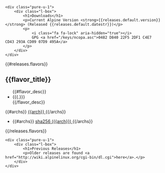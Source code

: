 <div class="pure-g">

    <div class="pure-u-1">
        <div class="l-box">
            <h1>Downloads</h1>
            <p>Current Alpine Version <strong>{{releases.default.version}}</strong> (Released {{releases.default.datestr}})</p>
            <p>
                <i class="fa fa-lock" aria-hidden="true"></i>
                GPG <a href="/keys/ncopa.asc">0482 D840 22F5 2DF1 C4E7 CD43 293A CD09 07D9 495A</a>
            </p>
        </div>
    </div>

{{#releases.flavors}}
    <div class="pure-u-1 pure-u-md-1-3 download-box flavor-{{flavor_name}}">
        <div class="download-table">
            <div class="download-table-header bgc-1">
                <h2>{{flavor_title}}</h2>
            </div>
            <ul class="download-table-list">
                {{#flavor_desc}}
                <li>{{{.}}}</li>
                {{/flavor_desc}}
            </ul>
            <div class="download-buttons">
                {{#archs}}
                <a class="pure-button download-button" href="{{iso_url}}">
    	        <i class="fa fa-download"></i>
                    {{arch}}
                </a>
                {{/archs}}
            </div>
            <div class="checksum-buttons">
                <ul class="download-table-list">
                    <li>
                        {{#archs}}
                        <a class="pure-button" href="{{sha256_url}}">
                        sha256 ({{arch}})
                        </a>
                        {{/archs}}
                    </li>
                </ul>
            </div>
        </div>
    </div>
{{/releases.flavors}}

    <div class="pure-u-1">
        <div class="l-box">
            <h1>Previous Releases</h1>
            <p>Older releases are found <a href="http://wiki.alpinelinux.org/cgi-bin/dl.cgi">here</a>.</p>
        </div>
    </div>

</div> <!-- end download -->
